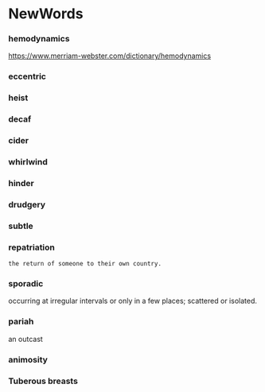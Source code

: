 # NewWords

<h3> hemodynamics </h3>

https://www.merriam-webster.com/dictionary/hemodynamics

<h3> eccentric </h3>

<h3> heist </h3>

<h3> decaf </h3>

<h3> cider </h3>

<h3> whirlwind </h3>

<h3> hinder </h3>

<h3> drudgery </h3>

<h3> subtle </h3>

<h3> repatriation</h3>

    the return of someone to their own country.

<h3> sporadic</h3>
    occurring at irregular intervals or only in a few places; scattered or isolated.
    
<h3> pariah</h3>
    an outcast
    
<h3> animosity </h3>

<h3> Tuberous breasts </h3>
